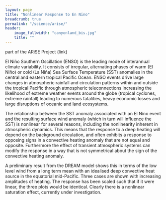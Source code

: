 ```yaml
---
layout: page
title: "Nonlinear Response to En Nino"
breadcrumb: true
permalink: "/science/arise/"
header:
    image_fullwidth: "canyonland_bis.jpg"
    title: ""
---
```


part of the ARiSE Project (link)

El Niño Southern Oscillation (ENSO) is the leading mode of interannual climate variability. It consists of irregular, alternating phases of warm (El Niño) or cold (La Niña) Sea Surface Temperature (SST) anomalies in the central and eastern tropical Pacific Ocean. ENSO events drive large changes in atmospheric rainfall and circulation patterns within and outside the tropical Pacific through atmospheric teleconnections increasing the likelihood of extreme weather events around the globe (tropical cyclones, extreme rainfall) leading to numerous fatalities, heavy economic losses and large disruptions of oceanic and land ecosystems. 

The relationship between the SST anomaly associated with an El Nino event and the resulting surface wind anomaly (which in turn will influence the SST) is nonlinear for several reasons, including the nonlinearity inherent in atmospheric dynamics. This means that the response to a deep heating will depend on the background circulation, and often exhibits a response to opposing signs in a convective heating anomaly that are not equal and opposite. Furthermore the effect of transient atmospheric systems can modify the response in a way that is not symmetrical about the sign of the convective heating anomaly.

A preliminary result from the DREAM model shows this in terms of the low level wind from a long term mean with an idealised deep convective heat source in the equatorial mid-Pacific. Three cases are shown with increasing amplitudes of heating. The response has been scaled such that if it were linear, the three plots would be identical. Clearly there is a nonlinear saturation effect, currently under investigation. 
